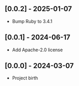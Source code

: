 ## [0.0.2] - 2025-01-07

- Bump Ruby to 3.4.1

## [0.0.1] - 2024-06-17

- Add Apache-2.0 license

## [0.0.0] - 2024-03-07

- Project birth
